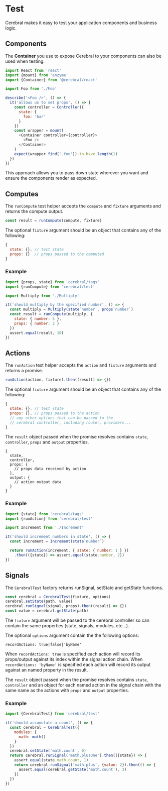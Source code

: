 # Test

Cerebral makes it easy to test your application components and business logic.

## Components
The **Container** you use to expose Cerebral to your components can also be used when testing.

```js
import React from 'react'
import {mount} from 'enzyme'
import {Container} from '@cerebral/react'

import Foo from './Foo'

describe('<Foo />', () => {
  it('allows us to set props', () => {
    const controller = Controller({
      state: {
        foo: 'bar'
      }
    })
    const wrapper = mount(
      <Container controller={controller}>
        <Foo />
      </Container>
    )
    expect(wrapper.find('.foo')).to.have.length(1)
  })
})
```

This approach allows you to pass down state wherever you want and ensure the components render as expected.

## Computes

The `runCompute` test helper accepts the `compute` and `fixture` arguments and returns the compute output.

```js
const result = runCompute(compute, fixture)
```

The optional `fixture` argument should be an object that contains any of the following:

```js
{
  state: {}, // test state
  props: {}  // props passed to the computed
}
```

### Example

```js
import {props, state} from 'cerebral/tags'
import {runCompute} from 'cerebral/test'

import Multiply from './Multiply'

it('should multiply by the specified number', () => {
  const multiply = Multiply(state`number`, props`number`)
  const result = runCompute(multiply, {
    state: { number: 5 },
    props: { number: 2 }
  })
  assert.equal(result, 10)
})
```

## Actions

The `runAction` test helper accepts the `action` and `fixture` arguments and returns a promise.

```js
runAction(action, fixture).then((result) => {})
```

The optional `fixture` argument should be an object that contains any of the following:

```js
{
  state: {}, // test state
  props: {}, // props passed to the action
  // any other options that can be passed to the
  // cerebral controller, including router, providers...
}
```

The `result` object passed when the promise resolves contains `state`, `controller`, `props` and `output` properties.

```
{
  state,
  controller,
  props: {
    // props data received by action
  },
  output: {
    // action output data
  }
}
```

### Example

```js
import {state} from 'cerebral/tags'
import {runAction} from 'cerebral/test'

import Increment from './Increment'

it('should increment numbers in state', () => {
  const increment = Increment(state`number`)

  return runAction(increment, { state: { number: 1 } })
    .then(({state}) => assert.equal(state.number, 2))
})
```

## Signals

The `CerebralTest` factory returns runSignal, setState and getState functions.

```js
const cerebral = CerebralTest(fixture, options)
cerebral.setState(path, value)
cerebral.runSignal(signal, props).then((result) => {})
const value = cerebral.getState(path)
```

The `fixture` argument will be passed to the cerebral controller so can contain the same properties (state, signals, modules, etc...).

The optional `options` argument contain the the following options:

`recordActions: true|false|'byName'`

When `recordActions: true` is specified each action will record its props/output against its index within the signal action chain. When `recordActions: 'byName'` is specified each action will record its output against an named property in the result.

The `result` object passed when the promise resolves contains `state`, `controller` and an object for each named action in the signal chain with the same name as the actions with `props` and `output` properties.

### Example

```js
import {CerebralTest} from 'cerebral/test'

it('should accumulate a count', () => {
  const cerebral = CerebralTest({
    modules: {
      math: math()
    }
  })
  cerebral.setState('math.count', 0)
  return cerebral.runSignal('math.plusOne').then(({state}) => {
    assert.equal(state.math.count, 1)
    return cerebral.runSignal('math.plus', {value: 2}).then(() => {
      assert.equal(cerebral.getState('math.count'), 3)
    })
  })
})
```

